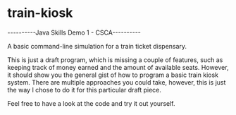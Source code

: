 # train-kiosk
  ----------Java Skills Demo 1 - CSCA----------
  
A basic command-line simulation for a train ticket dispensary.

This is just a draft program, which is missing a couple of features,
such as keeping track of money earned and the amount of available seats.
However, it should show you the general gist of how to program a
basic train kiosk system. There are multiple approaches you could
take, however, this is just the way I chose to do it for this particular
draft piece.

Feel free to have a look at the code and try it out yourself.
